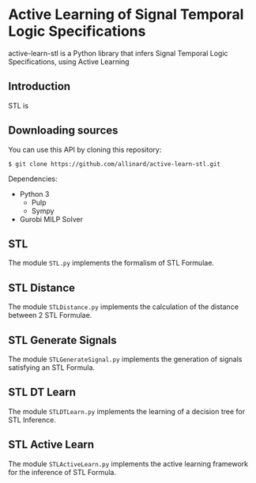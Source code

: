 Active Learning of Signal Temporal Logic Specifications
=============================================

active-learn-stl is a Python library that infers Signal Temporal Logic Specifications, using Active Learning



## Introduction

STL is





## Downloading sources

You can use this API by cloning this repository:
```
$ git clone https://github.com/allinard/active-learn-stl.git
```

Dependencies:
* Python 3
	* Pulp
	* Sympy
* Gurobi MILP Solver





## STL

The module `STL.py` implements the formalism of STL Formulae.





## STL Distance

The module `STLDistance.py` implements the calculation of the distance between 2 STL Formulae.





## STL Generate Signals

The module `STLGenerateSignal.py` implements the generation of signals satisfying an STL Formula.





## STL DT Learn

The module `STLDTLearn.py` implements the learning of a decision tree for STL Inference.





## STL Active Learn

The module `STLActiveLearn.py` implements the active learning framework for the inference of STL Formula.





